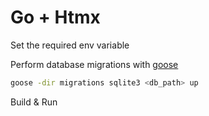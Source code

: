 # Go + Htmx

Set the required env variable

Perform database migrations with [goose](https://github.com/pressly/goose)
```zsh
goose -dir migrations sqlite3 <db_path> up
```

Build & Run

